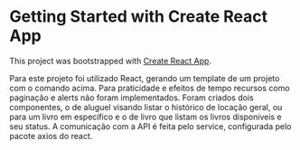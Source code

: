 # Getting Started with Create React App

This project was bootstrapped with [Create React App](https://github.com/facebook/create-react-app).

Para este projeto foi utilizado React, gerando um template de um projeto com o comando acima.
Para praticidade e efeitos de tempo recursos como paginação e alerts não foram implementados.
Foram criados dois componentes, o de aluguel visando listar o histórico de locação geral, ou para
um livro em específico e o de livro que listam os livros disponíveis e seu status. A comunicação com
a API é feita pelo service, configurada pelo pacote axios do react.
 